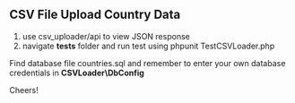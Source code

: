 ## CSV File Upload Country Data

1. use csv_uploader/api to view JSON response
2. navigate **tests** folder and run test using phpunit TestCSVLoader.php

Find database file countries.sql and remember to enter your own database credentials in **CSVLoader\DbConfig**

Cheers!